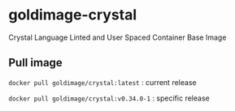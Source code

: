 # goldimage-crystal
Crystal Language Linted and User Spaced Container Base Image

## Pull image

```docker pull goldimage/crystal:latest``` : current release

```docker pull goldimage/crystal:v0.34.0-1``` : specific release

